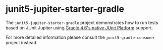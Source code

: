 # junit5-jupiter-starter-gradle

The `junit5-jupiter-starter-gradle` project demonstrates how to run tests based on JUnit Jupiter using
[Gradle 4.6's native JUnit Platform](https://docs.gradle.org/4.6/release-notes.html#junit-5-support)
support.

For more detailed information please consult the `junit5-gradle-consumer`
project instead.
